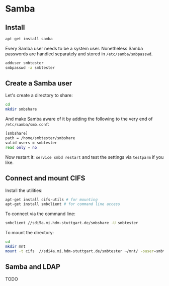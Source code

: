 # Samba

## Install
```sh
apt-get install samba
```

Every Samba user needs to be a system user. Nonetheless Samba passwords are handled separately and stored in `/etc/samba/smbpasswd`.

```sh
adduser smbtester
smbpasswd -a smbtester
```


## Create a Samba user

Let's create a directory to share:

```sh
cd
mkdir smbshare
```

And make Samba aware of it by adding the following to the very end of `/etc/samba/smb.conf`:

```sh
[smbshare]
path = /home/smbtester/smbshare
valid users = smbtester
read only = no
```

Now restart it: `service smbd restart` and test the settings via `testparm` if you like.


## Connect and mount CIFS

Install the utilities:

```sh
apt-get install cifs-utils # for mounting
apt-get install smbclient # for command line access

```

To connect via the command line:

```sh
smbclient //sdi5a.mi.hdm-stuttgart.de/smbshare -U smbtester
```

To mount the directory:

```sh
cd
mkdir mnt
mount -t cifs  //sdi4a.mi.hdm-stuttgart.de/smbtester ~/mnt/ -ouser=smbtester
```

## Samba and LDAP

TODO
